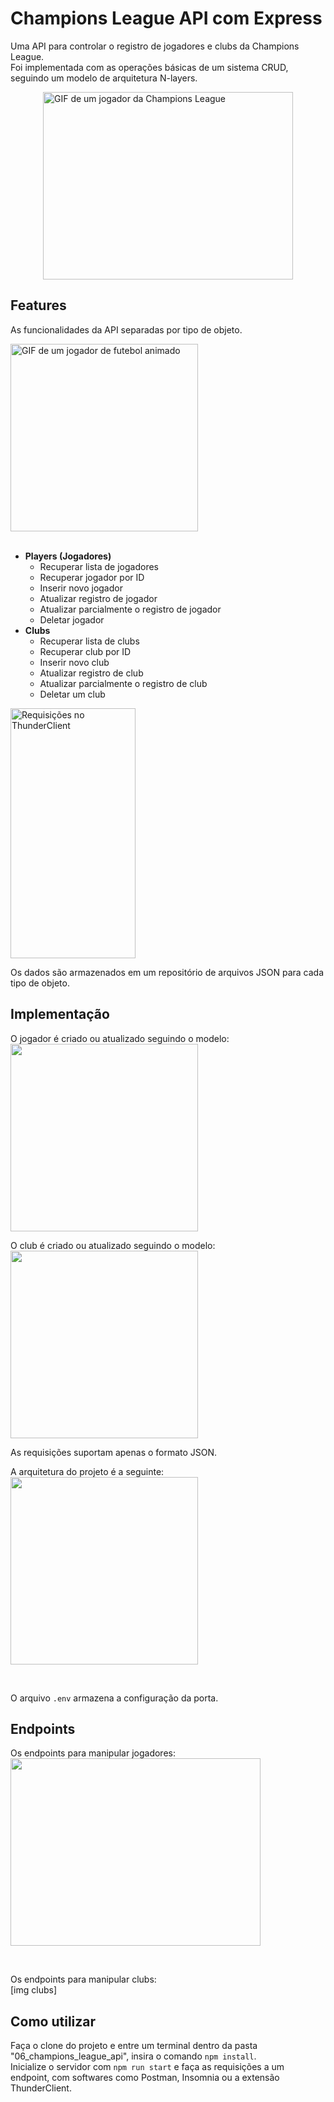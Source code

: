 # Champions League API com Express

Uma API para controlar o registro de jogadores e clubs da Champions League. <br>
Foi implementada com as operações básicas de um sistema CRUD, seguindo um modelo de arquitetura N-layers.

<div style="max-width: 400px; max-height: 300px; margin: 10px auto;">
  <img width="400px" height="300px" alt="GIF de um jogador da Champions League" src="https://media0.giphy.com/media/v1.Y2lkPTc5MGI3NjExOGsydzBvbjh0bTQ0bm9yenRhaHhpYXFkM3E5bGtvM3Z3Z2V2MjdzbyZlcD12MV9pbnRlcm5hbF9naWZfYnlfaWQmY3Q9Zw/9oRLF9WCYHhkY/giphy.gif" />
</div>

## Features

As funcionalidades da API separadas por tipo de objeto.

<div style="max-width: 300px; max-height: 300px;">
  <img width="300px" height="300px" alt="GIF de um jogador de futebol animado" src="https://media.giphy.com/media/l2SqbkmCEv70lavCg/giphy.gif?cid=790b7611c6z6qk9kai1j3ch8grpzy655oyq0dql6fhns4ipe&ep=v1_gifs_search&rid=giphy.gif&ct=g"  />
</div>
<br>

- **Players (Jogadores)**
  - Recuperar lista de jogadores
  - Recuperar jogador por ID
  - Inserir novo jogador
  - Atualizar registro de jogador
  - Atualizar parcialmente o registro de jogador
  - Deletar jogador
- **Clubs**
  - Recuperar lista de clubs
  - Recuperar club por ID
  - Inserir novo club
  - Atualizar registro de club
  - Atualizar parcialmente o registro de club
  - Deletar um club

<img width="200px" height="400px" alt="Requisições no ThunderClient" src="https://github.com/user-attachments/assets/331cf956-da69-4454-86c5-5f218383017d" />

Os dados são armazenados em um repositório de arquivos JSON para cada tipo de objeto.

## Implementação

O jogador é criado ou atualizado seguindo o modelo: <br>
<img width="300px" height="300px" src="https://github.com/user-attachments/assets/750ae3b7-ce9c-4e5c-9fc8-68964fdd0148" />
<br>

O club é criado ou atualizado seguindo o modelo: <br>
<img width="300px" height="300px" src="https://github.com/user-attachments/assets/d63e1da1-cc90-4ae3-b8ff-9927ce68d12d" />
<br>

As requisições suportam apenas o formato JSON. <br>

A arquitetura do projeto é a seguinte: <br>
<img width="300px" height="300px" src="https://github.com/user-attachments/assets/b000d7f0-cd69-47b5-96a2-a893be8fdc29"/>

<br>

O arquivo `.env` armazena a configuração da porta.

## Endpoints

Os endpoints para manipular jogadores: <br>
<img width="400px" height="300px" src="https://github.com/user-attachments/assets/63c9eb1f-ea8a-4f21-b149-4aa764f25ccd"/>

<br>

Os endpoints para manipular clubs: <br>
[img clubs]
<br>

## Como utilizar

Faça o clone do projeto e entre um terminal dentro da pasta "06_champions_league_api", insira o comando `npm install`. <br>
Inicialize o servidor com `npm run start` e faça as requisições a um endpoint, com softwares como Postman, Insomnia ou a extensão ThunderClient.
